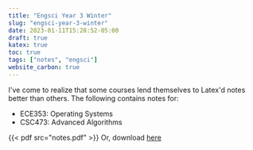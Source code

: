 ```yaml
---
title: "Engsci Year 3 Winter"
slug: "engsci-year-3-winter"
date: 2023-01-11T15:28:52-05:00
draft: true
katex: true
toc: true
tags: ["notes", "engsci"]
website_carbon: true
---
```


I've come to realize that some courses lend themselves to Latex'd notes better than others.
The following contains notes for:

- ECE353: Operating Systems
- CSC473: Advanced Algorithms




{{< pdf src="notes.pdf" >}}
Or, download [here](notes.pdf)
